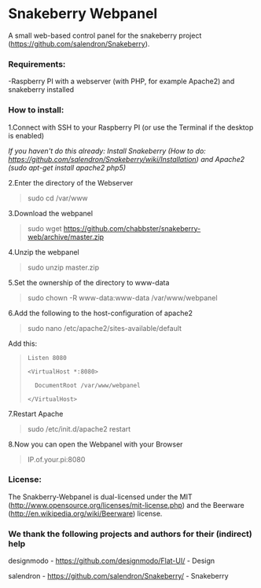 Snakeberry Webpanel
==============



A small web-based control panel for the snakeberry project (https://github.com/salendron/Snakeberry).

### Requirements:


-Raspberry PI with a webserver (with PHP, for example Apache2) and snakeberry installed


### How to install:


1.Connect with SSH to your Raspberry PI (or use the Terminal if the desktop is enabled)

*If you haven't do this already:
Install Snakeberry (How to do: https://github.com/salendron/Snakeberry/wiki/Installation) and Apache2 (sudo apt-get install apache2 php5)*

2.Enter the directory of the Webserver

> sudo cd /var/www

3.Download the webpanel

> sudo wget https://github.com/chabbster/snakeberry-web/archive/master.zip

4.Unzip the webpanel

> sudo unzip master.zip

5.Set the ownership of the directory to www-data

> sudo chown -R www-data:www-data /var/www/webpanel

6.Add the following to the host-configuration of apache2

> sudo nano /etc/apache2/sites-available/default

Add this:

>  `Listen 8080`
>
> `<VirtualHost *:8080>`
> 
>       DocumentRoot /var/www/webpanel 
>      
> `</VirtualHost> `

7.Restart Apache

> sudo /etc/init.d/apache2 restart

8.Now you can open the Webpanel with your Browser

> IP.of.your.pi:8080

### License:

The Snakberry-Webpanel is dual-licensed under the MIT (http://www.opensource.org/licenses/mit-license.php) and the Beerware (http://en.wikipedia.org/wiki/Beerware) license.

### We thank the following projects and authors for their (indirect) help

designmodo - https://github.com/designmodo/Flat-UI/ - Design

salendron - https://github.com/salendron/Snakeberry/ - Snakeberry
